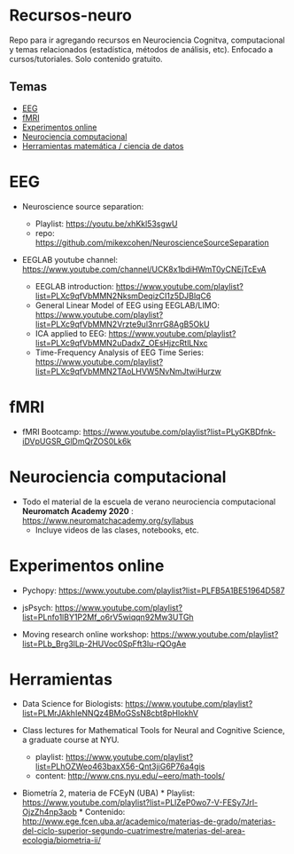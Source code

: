 # Recursos-neuro
Repo para ir agregando recursos en Neurociencia Cognitva, computacional y temas relacionados (estadística, métodos de análisis, etc).
Enfocado a cursos/tutoriales.
Solo contenido gratuito.

## Temas
- [EEG](#EEG)
- [fMRI](#fMRI)
- [Experimentos online](#Experimentos-online)
- [Neurociencia computacional](#Neurociencia-computacional)
- [Herramientas matemática / ciencia de datos](#Herramientas)


# EEG

* Neuroscience source separation: 
    * Playlist: https://youtu.be/xhKkl53sgwU
    * repo: https://github.com/mikexcohen/NeuroscienceSourceSeparation

* EEGLAB youtube channel: https://www.youtube.com/channel/UCK8x1bdiHWmT0yCNEjTcEvA
    * EEGLAB introduction: https://www.youtube.com/playlist?list=PLXc9qfVbMMN2NksmDeqizCI1z5DJBlqC6
    * General Linear Model of EEG using EEGLAB/LIMO: https://www.youtube.com/playlist?list=PLXc9qfVbMMN2Vrzte9ul3nrrG8AgB5OkU
    * ICA applied to EEG: https://www.youtube.com/playlist?list=PLXc9qfVbMMN2uDadxZ_OEsHjzcRtlLNxc
    * Time-Frequency Analysis of EEG Time Series: https://www.youtube.com/playlist?list=PLXc9qfVbMMN2TAoLHVW5NvNmJtwiHurzw
    
# fMRI

* fMRI Bootcamp: https://www.youtube.com/playlist?list=PLyGKBDfnk-iDVpUGSR_GlDmQrZOS0Lk6k
 
 
# Neurociencia computacional

* Todo el material de la escuela de verano neurociencia computacional **Neuromatch Academy 2020** : https://www.neuromatchacademy.org/syllabus
    * Incluye videos de las clases, notebooks, etc.

# Experimentos online

* Pychopy: https://www.youtube.com/playlist?list=PLFB5A1BE51964D587

* jsPsych: https://www.youtube.com/playlist?list=PLnfo1lBY1P2Mf_o6rV5wiqqn92Mw3UTGh 
 
* Moving research online workshop: https://www.youtube.com/playlist?list=PLb_Brg3lLp-2HUVoc0SpFft3lu-rQOgAe

# Herramientas

* Data Science for Biologists: https://www.youtube.com/playlist?list=PLMrJAkhIeNNQz4BMoGSsN8cbt8pHlokhV

* Class lectures for Mathematical Tools for Neural and Cognitive Science, a graduate course at NYU.  
    * playlist: https://www.youtube.com/playlist?list=PLhOZWeo463baxX56-Qnt3jiG6P76a4gis
    * content: http://www.cns.nyu.edu/~eero/math-tools/

* Biometría 2, materia de FCEyN (UBA) 
      * Playlist: https://www.youtube.com/playlist?list=PLlZeP0wo7-V-FESy7Jrl-OjzZh4np3aob
      * Contenido: http://www.ege.fcen.uba.ar/academico/materias-de-grado/materias-del-ciclo-superior-segundo-cuatrimestre/materias-del-area-ecologia/biometria-ii/



